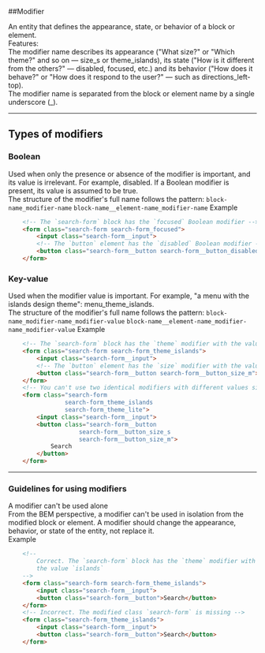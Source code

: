 ##Modifier

An entity that defines the appearance, state, or behavior of a block or element.<br/>
Features:<br/>
The modifier name describes its appearance ("What size?" or "Which theme?" and so on — size_s or theme_islands), its state ("How is it different from the others?" — disabled, focused, etc.) and its behavior ("How does it behave?" or "How does it respond to the user?" — such as directions_left-top).<br/>
The modifier name is separated from the block or element name by a single underscore (_).<br/>

<hr/>

## Types of modifiers

### Boolean
Used when only the presence or absence of the modifier is important, and its value is irrelevant. For example, disabled. If a Boolean modifier is present, its value is assumed to be true.<br/>
The structure of the modifier's full name follows the pattern:
<code>block-name_modifier-name</code>
<code>block-name__element-name_modifier-name</code>
Example<br/>
```html
    <!-- The `search-form` block has the `focused` Boolean modifier -->
    <form class="search-form search-form_focused">
        <input class="search-form__input">
        <!-- The `button` element has the `disabled` Boolean modifier -->
        <button class="search-form__button search-form__button_disabled">Search</button>
    </form>
```

### Key-value
Used when the modifier value is important. For example, "a menu with the islands design theme": menu_theme_islands.<br/>
The structure of the modifier's full name follows the pattern:
<code>block-name_modifier-name_modifier-value</code>
<code>block-name__element-name_modifier-name_modifier-value</code>
Example<br/>
```html
    <!-- The `search-form` block has the `theme` modifier with the value `islands` -->
    <form class="search-form search-form_theme_islands">
        <input class="search-form__input">
        <!-- The `button` element has the `size` modifier with the value `m` -->
        <button class="search-form__button search-form__button_size_m">Search</button>
    </form>
    <!-- You can't use two identical modifiers with different values simultaneously -->
    <form class="search-form
                search-form_theme_islands
                search-form_theme_lite">
        <input class="search-form__input">
        <button class="search-form__button
                    search-form__button_size_s
                    search-form__button_size_m">
            Search
        </button>
    </form>
```

<hr/>

### Guidelines for using modifiers
A modifier can't be used alone<br/>
From the BEM perspective, a modifier can't be used in isolation from the modified block or element. A modifier should change the appearance, behavior, or state of the entity, not replace it.<br/>
Example<br/>
```html
    <!--
        Correct. The `search-form` block has the `theme` modifier with
        the value `islands`
    -->
    <form class="search-form search-form_theme_islands">
        <input class="search-form__input">
        <button class="search-form__button">Search</button>
    </form>
    <!-- Incorrect. The modified class `search-form` is missing -->
    <form class="search-form_theme_islands">
        <input class="search-form__input">
        <button class="search-form__button">Search</button>
    </form>
```

